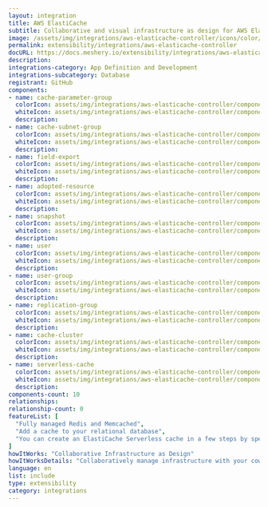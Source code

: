 ```yaml
---
layout: integration
title: AWS ElastiCache
subtitle: Collaborative and visual infrastructure as design for AWS ElastiCache
image: /assets/img/integrations/aws-elasticache-controller/icons/color/aws-elasticache-controller-color.svg
permalink: extensibility/integrations/aws-elasticache-controller
docURL: https://docs.meshery.io/extensibility/integrations/aws-elasticache-controller
description: 
integrations-category: App Definition and Development
integrations-subcategory: Database
registrant: GitHub
components: 
- name: cache-parameter-group
  colorIcon: assets/img/integrations/aws-elasticache-controller/components/cache-parameter-group/icons/color/cache-parameter-group-color.svg
  whiteIcon: assets/img/integrations/aws-elasticache-controller/components/cache-parameter-group/icons/white/cache-parameter-group-white.svg
  description: 
- name: cache-subnet-group
  colorIcon: assets/img/integrations/aws-elasticache-controller/components/cache-subnet-group/icons/color/cache-subnet-group-color.svg
  whiteIcon: assets/img/integrations/aws-elasticache-controller/components/cache-subnet-group/icons/white/cache-subnet-group-white.svg
  description: 
- name: field-export
  colorIcon: assets/img/integrations/aws-elasticache-controller/components/field-export/icons/color/field-export-color.svg
  whiteIcon: assets/img/integrations/aws-elasticache-controller/components/field-export/icons/white/field-export-white.svg
  description: 
- name: adopted-resource
  colorIcon: assets/img/integrations/aws-elasticache-controller/components/adopted-resource/icons/color/adopted-resource-color.svg
  whiteIcon: assets/img/integrations/aws-elasticache-controller/components/adopted-resource/icons/white/adopted-resource-white.svg
  description: 
- name: snapshot
  colorIcon: assets/img/integrations/aws-elasticache-controller/components/snapshot/icons/color/snapshot-color.svg
  whiteIcon: assets/img/integrations/aws-elasticache-controller/components/snapshot/icons/white/snapshot-white.svg
  description: 
- name: user
  colorIcon: assets/img/integrations/aws-elasticache-controller/components/user/icons/color/user-color.svg
  whiteIcon: assets/img/integrations/aws-elasticache-controller/components/user/icons/white/user-white.svg
  description: 
- name: user-group
  colorIcon: assets/img/integrations/aws-elasticache-controller/components/user-group/icons/color/user-group-color.svg
  whiteIcon: assets/img/integrations/aws-elasticache-controller/components/user-group/icons/white/user-group-white.svg
  description: 
- name: replication-group
  colorIcon: assets/img/integrations/aws-elasticache-controller/components/replication-group/icons/color/replication-group-color.svg
  whiteIcon: assets/img/integrations/aws-elasticache-controller/components/replication-group/icons/white/replication-group-white.svg
  description: 
- name: cache-cluster
  colorIcon: assets/img/integrations/aws-elasticache-controller/components/cache-cluster/icons/color/cache-cluster-color.svg
  whiteIcon: assets/img/integrations/aws-elasticache-controller/components/cache-cluster/icons/white/cache-cluster-white.svg
  description: 
- name: serverless-cache
  colorIcon: assets/img/integrations/aws-elasticache-controller/components/serverless-cache/icons/color/serverless-cache-color.svg
  whiteIcon: assets/img/integrations/aws-elasticache-controller/components/serverless-cache/icons/white/serverless-cache-white.svg
  description: 
components-count: 10
relationships: 
relationship-count: 0
featureList: [
  "Fully managed Redis and Memcached",
  "Add a cache to your relational database",
  "You can create an ElastiCache Serverless cache in a few steps by specifying a cache name in Meshery"
]
howItWorks: "Collaborative Infrastructure as Design"
howItWorksDetails: "Collaboratively manage infrastructure with your coworkers synchronously sharing the same designs."
language: en
list: include
type: extensibility
category: integrations
---
```

